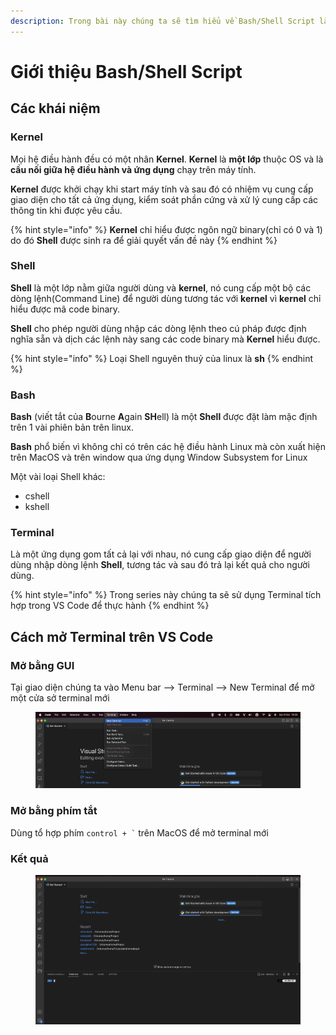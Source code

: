 ```yaml
---
description: Trong bài này chúng ta sẽ tìm hiểu về Bash/Shell Script là gì?
---
```


# Giới thiệu Bash/Shell Script

## Các khái niệm

### Kernel

Mọi hệ điều hành đều có một nhân **Kernel**. **Kernel** là **một lớp** thuộc OS và là **cầu nối giữa hệ điều hành và ứng dụng** chạy trên máy tính.&#x20;

**Kernel** được khởi chạy khi start máy tính và sau đó có nhiệm vụ cung cấp giao diện cho tất cả ứng dụng, kiểm soát phần cứng và xử lý cung cấp các thông tin khi được yêu cầu.

{% hint style="info" %}
**Kernel** chỉ hiểu được ngôn ngữ binary(chỉ có 0 và 1) do đó **Shell** được sinh ra để giải quyết vấn đề này
{% endhint %}

### Shell

**Shell** là một lớp nằm giữa người dùng và **kernel**, nó cung cấp một bộ các dòng lệnh(Command Line) để người dùng tương tác với **kernel** vì **kernel** chỉ hiểu được mã code binary.&#x20;

**Shell** cho phép người dùng nhập các dòng lệnh theo cú pháp được định nghĩa sẵn và dịch các lệnh này sang các code binary mà **Kernel** hiểu được.

{% hint style="info" %}
Loại Shell nguyên thuỷ của linux là **sh**
{% endhint %}

### Bash

**Bash** (viết tắt của **B**ourne **A**gain **SH**ell) là một **Shell** được đặt làm mặc định trên 1 vài phiên bản trên linux.

**Bash** phổ biến vì không chỉ có trên các hệ điều hành Linux mà còn xuất hiện trên MacOS và trên window qua ứng dụng Window Subsystem for Linux

Một vài loại Shell khác:

* cshell
* kshell&#x20;

### Terminal

Là một ứng dụng gom tất cả lại với nhau, nó cung cấp giao diện để người dùng nhập dòng lệnh **Shell**, tương tác và sau đó trả lại kết quả cho người dùng.

{% hint style="info" %}
Trong series này chúng ta sẽ sử dụng Terminal tích hợp trong VS Code để thực hành
{% endhint %}

## Cách mở Terminal trên VS Code

### Mở bằng GUI

Tại giao diện chúng ta vào Menu bar --> Terminal --> New Terminal để mở một cửa sở terminal mới

<figure><img src="../.gitbook/assets/image (2) (2).png" alt=""><figcaption></figcaption></figure>

### Mở bằng phím tắt&#x20;

Dùng tổ hợp phím `` control + ` ``  trên MacOS để mở terminal mới&#x20;

### Kết quả

<figure><img src="../.gitbook/assets/image (3) (1).png" alt=""><figcaption></figcaption></figure>
